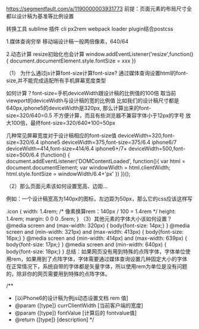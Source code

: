 https://segmentfault.com/a/1190000003931773
前提：页面元素的布局尺寸全都以设计稿为基准等比例设置

转换工具
sublime 插件
cli px2rem
webpack loader plugin结合postcss

1.媒体查询穷举
  移动端设计稿一般两倍像素，640/64

2.动态计算 resize初始化也会计算
window.addEventListener('resize',function(){
   document.documentElement.style.fontSize = xxx
})

（1）
为什么通过js计算font-size计算font-size?
通过媒体查询设置html的font-size,并不能完成适配所有手机屏幕宽度类型

如何计算？font-size=手机deviceWidth跟设计稿的比例值的100倍
取当前viewport的deviceWidth与设计稿的宽的比例值
比如我们的设计稿尺寸都是640px,iphone5的deviceWidth是320px,
那么计算出来的font-size=320/640=0.5
不方便计算，而且有些浏览器不兼容字体小于12px的字号
放大100倍，最终font-size=320/640*100=50px

几种常见屏幕宽度对于设计稿相应的font-size值
deviceWidth=320,font-size=320/6.4  iphone5
deviceWidth=375,font-size=375/6.4  iphone6/7
deviceWidth=414,font-size=414/6.4  iphone6+/7+
deviceWidth=500,font-size=500/6.4
(function() {
   document.addEventListener('DOMContentLoaded', function(){
     var html = document.documentElement;
     var windowWidth = html.clientWidth;
     html.style.fontSize = windowWidth/6.4+'px'
   })
})();


（2）那么页面元素该如何设置宽高、边距...

例如：一个设计稿宽高为140px的图标，左边距为50px，那么它的css应该这样写

.icon {
width: 1.4rem; /* 像素换算rem：140px / 100 = 1.4rem */
height: 1.4rem;
margin: 0 0 0 .5rem;
}
（3）其他元素的字体大小该如何设置？
@media screen and (max-width: 320px) {
body{font-size: 14px;}
}
@media screen and (min-width: 321px) and (max-width: 413px) {
body{font-size: 16px;}
}
@media screen and (min-width: 414px) and (max-width: 639px) {
body{font-size: 17px;}
}
@media screen and (min-width: 640px) {
body{font-size: 18px;}
}
总结：如果网页没有用到特殊的点阵字体，字体单位使用rem，如果用到了点阵字体，字体需要通过媒体查询设置几种固定大小的字体
     在正常情况下，系统自带的字体都是矢量字体，所以使用rem为单位是没有问题的，除非你的网页需要用到特殊的点阵字体。


















/**
 * [以iPhone6的设计稿为例js动态设置文档 rem 值]
 * @param  {[type]} currClientWidth [当前客户端的宽度]
 * @param  {[type]} fontValue [计算后的 fontvalue值]
 * @return {[type]}     [description]
 */
<script>
    var currClientWidth, fontValue,originWidth;
    //originWidth用来设置设计稿原型的屏幕宽度（这里是以 Iphone 6为原型的设计稿）
    originWidth=375;
    __resize();

    //注册 resize事件
    window.addEventListener('resize', __resize, false);

    function __resize() {
        currClientWidth = document.documentElement.clientWidth;
        //这里是设置屏幕的最大和最小值时候给一个默认值
        if (currClientWidth > 640) currClientWidth = 640;
        if (currClientWidth < 320) currClientWidth = 320;
        //
        fontValue = ((62.5 * currClientWidth) /originWidth).toFixed(2);
        document.documentElement.style.fontSize = fontValue + '%';
    }
    </script>